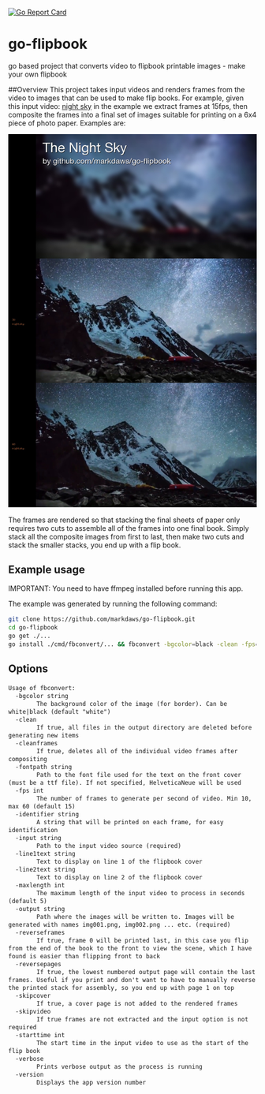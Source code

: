 [![Go Report Card](https://goreportcard.com/badge/github.com/markdaws/go-flipbook)](https://goreportcard.com/report/github.com/markdaws/go-flipbook)

# go-flipbook
go based project that converts video to flipbook printable images - make your own flipbook

##Overview
This project takes input videos and renders frames from the video to images that can be used to make flip books. For example, given this input video: [night sky](test/sky.mp4) in the example we extract frames at 15fps, then composite the frames into a final set of images suitable for printing on a 6x4 piece of photo paper. Examples are:

![](test/output/comp-nightsky-000.jpg)

The frames are rendered so that stacking the final sheets of paper only requires two cuts to assemble all of the frames into one final book. Simply stack all the composite images from first to last, then make two cuts and stack the smaller stacks, you end up with a flip book.

## Example usage
IMPORTANT: You need to have ffmpeg installed before running this app.

The example was generated by running the following command:
```bash
git clone https://github.com/markdaws/go-flipbook.git
cd go-flipbook
go get ./...
go install ./cmd/fbconvert/... && fbconvert -bgcolor=black -clean -fps=15 -identifier=nightsky -maxlength=6 -input=test/sky.mp4 -verbose -output=./test/output -line1text="The Night Sky" -line2text="by github.com/markdaws/go-flipbook"
```

## Options

```
Usage of fbconvert:
  -bgcolor string
    	The background color of the image (for border). Can be white|black (default "white")
  -clean
    	If true, all files in the output directory are deleted before generating new items
  -cleanframes
    	If true, deletes all of the individual video frames after compositing
  -fontpath string
    	Path to the font file used for the text on the front cover (must be a ttf file). If not specified, HelveticaNeue will be used
  -fps int
    	The number of frames to generate per second of video. Min 10, max 60 (default 15)
  -identifier string
    	A string that will be printed on each frame, for easy identification
  -input string
    	Path to the input video source (required)
  -line1text string
    	Text to display on line 1 of the flipbook cover
  -line2text string
    	Text to display on line 2 of the flipbook cover
  -maxlength int
    	The maximum length of the input video to process in seconds (default 5)
  -output string
    	Path where the images will be written to. Images will be generated with names img001.png, img002.png ... etc. (required)
  -reverseframes
    	If true, frame 0 will be printed last, in this case you flip from the end of the book to the front to view the scene, which I have found is easier than flipping front to back
  -reversepages
    	If true, the lowest numbered output page will contain the last frames. Useful if you print and don't want to have to manually reverse the printed stack for assembly, so you end up with page 1 on top
  -skipcover
    	If true, a cover page is not added to the rendered frames
  -skipvideo
    	If true frames are not extracted and the input option is not required
  -starttime int
    	The start time in the input video to use as the start of the flip book
  -verbose
    	Prints verbose output as the process is running
  -version
    	Displays the app version number
 ```
